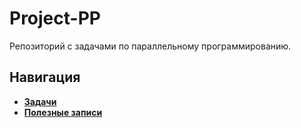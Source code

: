 # Project-PP

Репозиторий с задачами по параллельному программированию.

## Навигация

* [**Задачи**](https://github.com/timattt/Project-PP/blob/master/About/Problems.md)
* [**Полезные записи**](https://github.com/timattt/Project-PP/blob/master/About/Docs.md)
